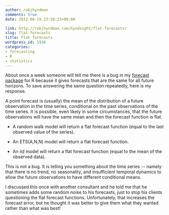 ```yaml
---
author: robjhyndman
comments: true
date: 2012-08-19 23:58:23+00:00

link: http://robjhyndman.com/hyndsight/flat-forecasts/
slug: flat-forecasts
title: Flat forecasts
wordpress_id: 1936
categories:
- forecasting
- R
- statistics
---
```


About once a week someone will tell me there is a bug in my [forecast package](http://robjhyndman.com/software/forecast/) for R because it gives forecasts that are the same for all future horizons. To save answering the same question repeatedly, here is my response.

A point forecast is (usually) the mean of the distribution of a future observation in the time series, conditional on the past observations of the time series. It is possible, even likely in some circumstances, that the future observations will have the same mean and then the forecast function is flat.



	
  * A random walk model will return a flat forecast function (equal to the last observed value of the series).

	
  * An ETS(A,N,N) model will return a flat forecast function.

	
  * An iid model will return a flat forecast function (equal to the mean of the observed data).


This is not a bug. It is telling you something about the time series -- namely that there is no trend, no seasonality, and insufficient temporal dynamics to allow the future observations to have different conditional means.

I discussed this once with another consultant and he told me that he sometimes adds some random noise to his forecasts, just to stop his clients questioning the flat forecast functions. Unfortunately, that increases the forecast error, but he thought it was better to give them what they wanted rather than what was best!

